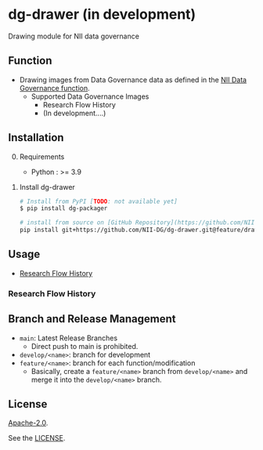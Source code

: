 # dg-drawer (in development)

Drawing module for NII data governance

## Function

* Drawing images from Data Governance data as defined in the [NII Data Governance function](https://rcos.nii.ac.jp/service/dmp/).
  * Supported Data Governance Images
    * Research Flow History
    * (In development....)


## Installation

0. Requirements
    * Python : >= 3.9

1. Install dg-drawer

    ```bash
    # Install from PyPI [TODO: not available yet]
    $ pip install dg-packager

    # install from source on [GitHub Repository](https://github.com/NII-DG/dg-drawer)
    pip install git+https://github.com/NII-DG/dg-drawer.git@feature/drawer
    ```

## Usage

 * [Research Flow History](./doc/ResearchFlowHistory.md)

### Research Flow History



## Branch and Release Management

- `main`: Latest Release Branches
  - Direct push to main is prohibited.
- `develop/<name>`: branch for development
- `feature/<name>`: branch for each function/modification
  - Basically, create a `feature/<name>` branch from `develop/<name>` and merge it into the `develop/<name>` branch.

## License

[Apache-2.0](https://www.apache.org/licenses/LICENSE-2.0).

See the [LICENSE](./LICENSE).